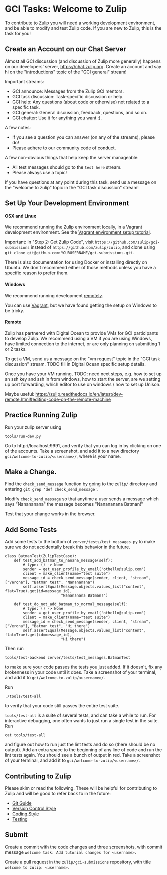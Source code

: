 # GCI Tasks: Welcome to Zulip

To contribute to Zulip you will need a working development environment, and
be able to modify and test Zulip code. If you are new to Zulip, this is the
task for you!

## Create an Account on our Chat Server

Almost all GCI discussion (and discussion of Zulip more generally) happens
on our developers' server, https://chat.zulip.org. Create an account and say
hi on the "introductions" topic of the "GCI general" stream!

Important streams:
* GCI announce: Messages from the Zulip GCI mentors.
* GCI task discussion: Task-specific discussion or help.
* GCI help: Any questions (about code or otherwise) not related to a specific task.
* GCI general: General discussion, feedback, questions, and so on.
* GCI chatter: Use it for anything you want :).

A few notes:
* If you see a question you can answer (on any of the streams), please do!
* Please adhere to our community code of conduct.

A few non-obvious things that help keep the server manageable:
* All test messages should go to the `test here` stream.
* Please always use a topic!

If you have questions at any point during this task, send us a message on
the "welcome to zulip" topic in the "GCI task discussion" stream!

## Set Up Your Development Environment

#### OSX and Linux

We recommend running the Zulip environment locally, in a Vagrant development
environment. See the
[Vagrant environment setup tutorial](https://zulip.readthedocs.io/en/latest/dev-env-first-time-contributors.html).

Important: In "Step 2: Get Zulip Code", visit
`https://github.com/zulip/gci-submissions` instead of
`https://github.com/zulip/zulip`, and clone using
`git clone git@github.com:YOURUSERNAME/gci-submissions.git`.

There is also documentation for using Docker or installing directly on
Ubuntu. We don't recommend either of those methods unless you have a
specific reason to prefer them.

#### Windows

We recommend running development [remotely](#remote).

You can use
[Vagrant](https://zulip.readthedocs.io/en/latest/dev-env-first-time-contributors.html), but
we have found getting the setup on Windows to be tricky.

#### Remote

Zulip has partnered with Digital Ocean to provide VMs for GCI participants
to develop Zulip. We recommend using a VM if you are using Windows, have
limited connection to the internet, or are only planning on submitting 1 or
2 tasks.

To get a VM, send us a message on the "vm request" topic in the "GCI task
discussion" stream.  TODO fill in Digital Ocean specific setup details.

Once you have your VM running, TODO: need next steps, e.g. how to set up an
ssh key and ssh in from windows, how to start the server, are we setting up
port forwarding, which editor to use on windows / how to set up Unison.

Maybe useful:
https://zulip.readthedocs.io/en/latest/dev-remote.html#editing-code-on-the-remote-machine


## Practice Running Zulip

Run your zulip server using
```
tools/run-dev.py
```
Go to http://localhost:9991, and verify that you can log in by clicking on
one of the accounts.  Take a screenshot, and add it to a new directory
`gci/welcome-to-zulip/<username>/`, where <username> is your name.


## Make a Change.

Find the `check_send_message` function by going to the `zulip/` directory
and entering `git grep 'def check_send_message'`.

Modify `check_send_message` so that anytime a user sends a message which says
"Nanananana" the message becomes "Nanananana Batman!"

Test that your change works in the browser.


## Add Some Tests

Add some tests to the bottom of `zerver/tests/test_messages.py` to make sure
we do not accidentally break this behavior in the future.

```
class BatmanTest(ZulipTestCase):
    def test_add_batman_to_nanana_message(self):
        # type: () -> None
        sender = get_user_profile_by_email('othello@zulip.com')
        client = make_client(name="test suite")
        message_id = check_send_message(sender, client, "stream", ["Verona"], "Batman test", "Nanananana")
        self.assertEqual(Message.objects.values_list("content", flat=True).get(id=message_id),
                         "Nanananana Batman!")

    def test_do_not_add_batman_to_normal_message(self):
        # type: () -> None
        sender = get_user_profile_by_email('othello@zulip.com')
        client = make_client(name="test suite")
        message_id = check_send_message(sender, client, "stream", ["Verona"], "Batman test", "Hi there")
        self.assertEqual(Message.objects.values_list("content", flat=True).get(id=message_id),
                         "Hi there")
```

Then run
```
tools/test-backend zerver/tests/test_messages.BatmanTest
```
to make sure your code passes the tests you just added. If it doesn't,
fix any brokenness in your code until it does. Take a screenshot of
your terminal, and add it to `gci/welcome-to-zulip/<username>/`.

Run
```
./tools/test-all
```
to verify that your code still passes the entire test suite.

`tools/test-all` is a suite of several tests, and can take a while to run. For
interactive debugging, one often wants to just run a single test in the suite. Run
```
cat tools/test-all
```
and figure out how to run just the lint tests and do so (there should be no
output). Add an extra space to the beginning of any line of code and run the
lint tests again. You should see a bunch of output in red. Take a screenshot of
your terminal, and add it to `gci/welcome-to-zulip/<username>/`.


## Contributing to Zulip

Please skim or read the following. These will be helpful for contributing
to Zulip and will be good to refer back to in the future:
* [Git Guide](https://zulip.readthedocs.io/en/latest/git-guide.html)
* [Version Control Style](https://zulip.readthedocs.io/en/latest/version-control.html)
* [Coding Style](https://zulip.readthedocs.io/en/latest/code-style.html)
* [Testing](https://zulip.readthedocs.io/en/latest/testing.html)

## Submit

Create a commit with the code changes and three screenshots, with commit
message `welcome task: Add tutorial changes for <username>.`

Create a pull request in the `zulip/gci-submissions` repository, with title
`welcome to zulip: <username>`.
